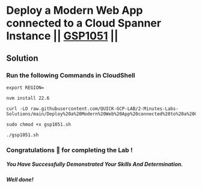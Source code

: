 # Deploy a Modern Web App connected to a Cloud Spanner Instance || [GSP1051](https://www.cloudskillsboost.google/focuses/54356?parent=catalog) ||

## Solution 

### Run the following Commands in CloudShell

```
export REGION=
```
```
nvm install 22.6
```
```
curl -LO raw.githubusercontent.com/QUICK-GCP-LAB/2-Minutes-Labs-Solutions/main/Deploy%20a%20Modern%20Web%20App%20connected%20to%20a%20Cloud%20Spanner%20Instance/gsp1051.sh

sudo chmod +x gsp1051.sh

./gsp1051.sh
```

### Congratulations 🎉 for completing the Lab !

##### *You Have Successfully Demonstrated Your Skills And Determination.*

#### *Well done!*

